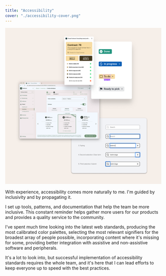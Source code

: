 ```yaml
---
title: "Accessibility"
cover: "./accessibility-cover.png"
---
```

![Compilation of web interface screenshots depitcting outputs from tools that evaluate color contrast, simulate color blindness, and keyboard interaction sequence on a web input](./accessibility.png)

With experience, accessibility comes more naturally to me. I'm guided by inclusivity and by propagating it.

I set up tools, patterns, and documentation that help the team be more inclusive. This constant reminder helps gather more users for our products and provides a quality service to the community.

I've spent much time looking into the latest web standards, producing the most calibrated color palettes, selecting the most relevant signifiers for the broadest array of people possible, incorporating content where it's missing for some, providing better integration with assistive and non-assistive software and peripherals.

It's a lot to look into, but successful implementation of accessibility standards requires the whole team, and it's here that I can lead efforts to keep everyone up to speed with the best practices.